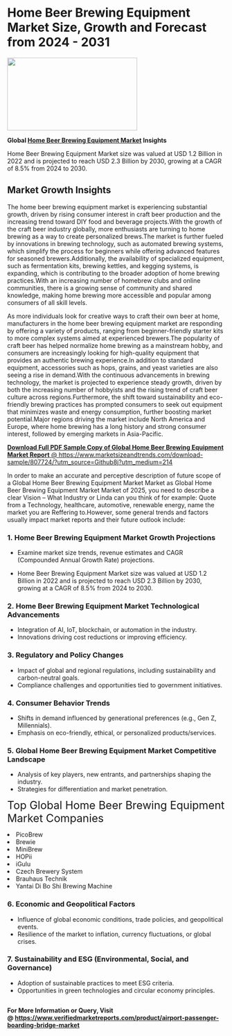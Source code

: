 <H1>Home Beer Brewing Equipment Market Size, Growth and Forecast from 2024 - 2031</H1><img class="aligncenter size-medium wp-image-584254" src="https://thirdeyenews.in/wp-content/uploads/2024/09/Global-Market-Research-300x168.jpeg" alt="" width="300" height="168" /><p><strong>Global&nbsp;<a href="https://www.marketsizeandtrends.com/download-sample/807724/?utm_source=Github8j?utm_medium=214">Home Beer Brewing Equipment Market</a> Insights</strong></p><p>Home Beer Brewing Equipment Market size was valued at USD 1.2 Billion in 2022 and is projected to reach USD 2.3 Billion by 2030, growing at a CAGR of 8.5% from 2024 to 2030.</p><p><h2>Market Growth Insights</h2> <p>The home beer brewing equipment market is experiencing substantial growth, driven by rising consumer interest in craft beer production and the increasing trend toward DIY food and beverage projects.With the growth of the craft beer industry globally, more enthusiasts are turning to home brewing as a way to create personalized brews.The market is further fueled by innovations in brewing technology, such as automated brewing systems, which simplify the process for beginners while offering advanced features for seasoned brewers.Additionally, the availability of specialized equipment, such as fermentation kits, brewing kettles, and kegging systems, is expanding, which is contributing to the broader adoption of home brewing practices.With an increasing number of homebrew clubs and online communities, there is a growing sense of community and shared knowledge, making home brewing more accessible and popular among consumers of all skill levels.</p> <p><a href="#"></a></p> <p>As more individuals look for creative ways to craft their own beer at home, manufacturers in the home beer brewing equipment market are responding by offering a variety of products, ranging from beginner-friendly starter kits to more complex systems aimed at experienced brewers.The popularity of craft beer has helped normalize home brewing as a mainstream hobby, and consumers are increasingly looking for high-quality equipment that provides an authentic brewing experience.In addition to standard equipment, accessories such as hops, grains, and yeast varieties are also seeing a rise in demand.With the continuous advancements in brewing technology, the market is projected to experience steady growth, driven by both the increasing number of hobbyists and the rising trend of craft beer culture across regions.Furthermore, the shift toward sustainability and eco-friendly brewing practices has prompted consumers to seek out equipment that minimizes waste and energy consumption, further boosting market potential.Major regions driving the market include North America and Europe, where home brewing has a long history and strong consumer interest, followed by emerging markets in Asia-Pacific.</p> <p><a href="#"></p><p><span class=""><strong>Download Full PDF Sample Copy of Global Home Beer Brewing Equipment Market Report</strong> @ <a href="https://www.marketsizeandtrends.com/download-sample/807724/?utm_source=Github8j?utm_medium=214" target="_blank">https://www.marketsizeandtrends.com/download-sample/807724/?utm_source=Github8j?utm_medium=214</a></span></p><p>In order to make an accurate and perceptive description of future scope of a Global&nbsp;Home Beer Brewing Equipment Market Market as Global&nbsp;Home Beer Brewing Equipment Market Market of 2025, you need to describe a clear Vision &ndash; What Industry or Linda can you think of for example: Quote from a Technology, healthcare, automotive, renewable energy, name the market you are Reffering to.However, some general trends and factors usually impact market reports and their future outlook include:</p><h3>1.&nbsp;<strong>Home Beer Brewing Equipment Market Growth Projections</strong></h3><ul><li>Examine market size trends, revenue estimates and CAGR (Compounded Annual Growth Rate) projections.</li><li><p>Home Beer Brewing Equipment Market size was valued at USD 1.2 Billion in 2022 and is projected to reach USD 2.3 Billion by 2030, growing at a CAGR of 8.5% from 2024 to 2030.</p></li></ul><h3>2.&nbsp;<strong>Home Beer Brewing Equipment Market Technological Advancements</strong></h3><ul><li>Integration of AI, IoT, blockchain, or automation in the industry.</li><li>Innovations driving cost reductions or improving efficiency.</li></ul><h3>3.&nbsp;<strong>Regulatory and Policy Changes</strong></h3><ul><li>Impact of global and regional regulations, including sustainability and carbon-neutral goals.</li><li>Compliance challenges and opportunities tied to government initiatives.</li></ul><h3>4.&nbsp;<strong>Consumer Behavior Trends</strong></h3><ul><li>Shifts in demand influenced by generational preferences (e.g., Gen Z, Millennials).</li><li>Emphasis on eco-friendly, ethical, or personalized products/services.</li></ul><h3>5.&nbsp;<strong>Global Home Beer Brewing Equipment Market Competitive Landscape</strong></h3><ul><li>Analysis of key players, new entrants, and partnerships shaping the industry.</li><li>Strategies for differentiation and market penetration.</li></ul><p data-pm-slice="1 1 []"><span style="color: inherit; font-family: inherit; font-size: 25px;">Top Global Home Beer Brewing Equipment Market Companies</span></p><div class="" data-test-id=""><p><li>PicoBrew</li><li> Brewie</li><li> MiniBrew</li><li> HOPii</li><li> iGulu</li><li> Czech Brewery System</li><li> Brauhaus Technik</li><li> Yantai Di Bo Shi Brewing Machine</li></p></div><h3>6.&nbsp;<strong>Economic and Geopolitical Factors</strong></h3><ul><li>Influence of global economic conditions, trade policies, and geopolitical events.</li><li>Resilience of the market to inflation, currency fluctuations, or global crises.</li></ul><h3>7.&nbsp;<strong>Sustainability and ESG (Environmental, Social, and Governance)</strong></h3><ul><li>Adoption of sustainable practices to meet ESG criteria.</li><li>Opportunities in green technologies and circular economy principles.</li></ul><h2><strong style="font-size: 14px;">For More Information or Query, Visit @&nbsp;</strong><a style="background-color: #ffffff; font-size: 14px;" href="https://www.marketsizeandtrends.com/report/home-beer-brewing-equipment-market/" target="_blank">https://www.verifiedmarketreports.com/product/airport-passenger-boarding-bridge-market</a></h2>